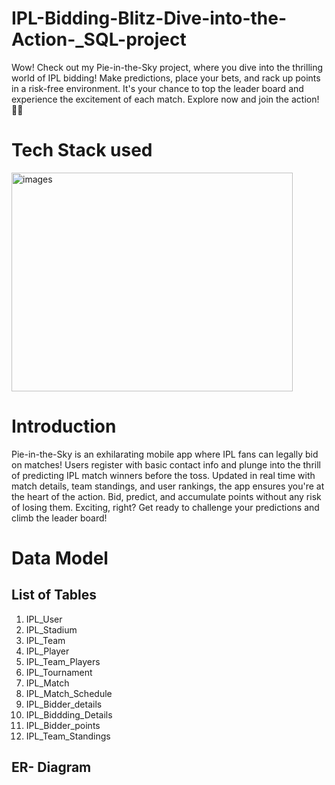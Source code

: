 # IPL-Bidding-Blitz-Dive-into-the-Action-_SQL-project
Wow! Check out my Pie-in-the-Sky project, where you dive into the thrilling world of IPL bidding! Make predictions, place your bets, and rack up points in a risk-free environment. It's your chance to top the leader board and experience the excitement of each match. Explore now and join the action! 🏏✨

# Tech Stack used
<img src="https://github.com/Abdulmalik25/Travego_Travelers_Sql--Project/assets/153974173/fe50efa7-c836-4213-b20f-0b89ad397eb9" alt="images" width="450" height="350">

# Introduction
Pie-in-the-Sky is an exhilarating mobile app where IPL fans can legally bid on matches! Users register with basic contact info and plunge into the thrill of predicting IPL match winners before the toss. Updated in real time with match details, team standings, and user rankings, the app ensures you're at the heart of the action. Bid, predict, and accumulate points without any risk of losing them. Exciting, right? Get ready to challenge your predictions and climb the leader board!

# Data Model
## List of Tables
1. IPL_User
2. IPL_Stadium
3. IPL_Team
4. IPL_Player
5. IPL_Team_Players
6. IPL_Tournament
7. IPL_Match
8. IPL_Match_Schedule
9. IPL_Bidder_details
10. IPL_Biddding_Details
11. IPL_Bidder_points
12. IPL_Team_Standings

## ER- Diagram

